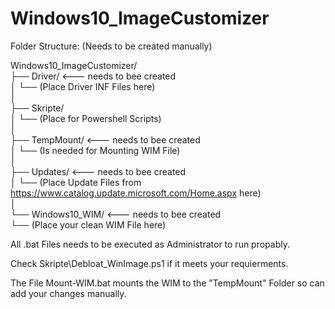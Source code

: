 # Windows10_ImageCustomizer

Folder Structure: (Needs to be created manually)

Windows10_ImageCustomizer/ </br>
├── Driver/ <--- needs to bee created </br>
│   └── (Place Driver INF Files here)</br>
│</br>
├── Skripte/\
│   └── (Place for Powershell Scripts)\
│\
├── TempMount/ <--- needs to bee created\
│   └── (Is needed for Mounting WIM File)\
│\
├── Updates/ <--- needs to bee created\
│   └── (Place Update Files from https://www.catalog.update.microsoft.com/Home.aspx here)\
│\
└── Windows10_WIM/ <--- needs to bee created\
    └── (Place your clean WIM File here)

All .bat Files needs to be executed as Administrator to run propably.

Check Skripte\Debloat_WinImage.ps1 if it meets your requierments.

The File Mount-WIM.bat mounts the WIM to the "TempMount" Folder so can  add your changes manually.
